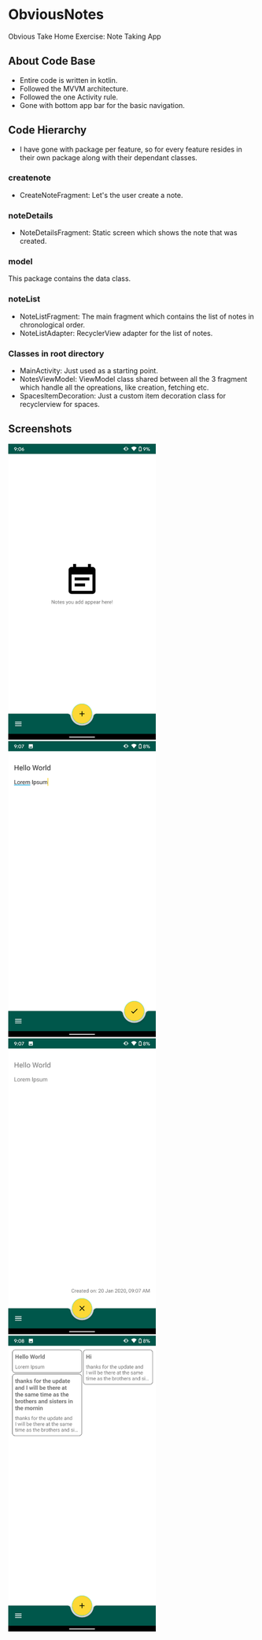 # ObviousNotes
Obvious Take Home Exercise: Note Taking App

## About Code Base
* Entire code is written in kotlin.
* Followed the MVVM architecture.
* Followed the one Activity rule.
* Gone with bottom app bar for the basic navigation. 

## Code Hierarchy
* I have gone with package per feature, so for every feature resides in their own package along with their dependant classes.

### createnote
* CreateNoteFragment: Let's the user create a note.

### noteDetails
* NoteDetailsFragment: Static screen which shows the note that was created.

### model
This package contains the data class.

### noteList
* NoteListFragment: The main fragment which contains the list of notes in chronological order.
* NoteListAdapter: RecyclerView adapter for the list of notes.

### Classes in root directory
* MainActivity: Just used as a starting point.
* NotesViewModel: ViewModel class shared between all the 3 fragment which handle all the opreations, like creation, fetching etc.
* SpacesItemDecoration: Just a custom item decoration class for recyclerview for spaces.

## Screenshots
<img src="https://github.com/iamarjun/ObviousNotes/blob/master/screenshots/Screenshot_20200120-090653.png" width="300" >


<img src="https://github.com/iamarjun/ObviousNotes/blob/master/screenshots/Screenshot_20200120-090728.png" width="300" >


<img src="https://github.com/iamarjun/ObviousNotes/blob/master/screenshots/Screenshot_20200120-090736.png" width="300" >


<img src="https://github.com/iamarjun/ObviousNotes/blob/master/screenshots/Screenshot_20200120-090851.png" width="300" >
